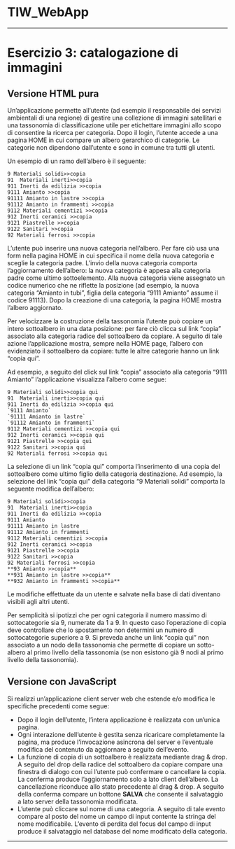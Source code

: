 # TIW_WebApp
---

# Esercizio 3: catalogazione di immagini

## Versione HTML pura

Un’applicazione permette all’utente (ad esempio il responsabile dei servizi ambientali di una regione) di gestire una collezione di immagini satellitari e una tassonomia di classificazione utile per etichettare immagini allo scopo di consentire la ricerca per categoria. Dopo il login, l’utente accede a una pagina HOME in cui compare un albero gerarchico di categorie. Le categorie non dipendono dall’utente e sono in comune tra tutti gli utenti. 

Un esempio di un ramo dell’albero è il seguente:

```
9 Materiali solidi>>copia 
91  Materiali inerti>>copia 
911 Inerti da edilizia >>copia 
9111 Amianto >>copia 
91111 Amianto in lastre >>copia 
91112 Amianto in frammenti >>copia 
9112 Materiali cementizi >>copia 
912 Inerti ceramici >>copia 
9121 Piastrelle >>copia 
9122 Sanitari >>copia 
92 Materiali ferrosi >>copia
```

L’utente può inserire una nuova categoria nell’albero. Per fare ciò usa una form nella pagina HOME in cui specifica il nome della nuova categoria e sceglie la categoria padre. L’invio della nuova categoria comporta l’aggiornamento dell’albero: la nuova categoria è appesa alla categoria padre come ultimo sottoelemento. Alla nuova categoria viene assegnato un codice numerico che ne riflette la posizione (ad esempio, la nuova categoria “Amianto in tubi”, figlia della categoria “9111 Amianto” assume il codice 91113). Dopo la creazione di una categoria, la pagina HOME mostra l’albero aggiornato.

Per velocizzare la costruzione della tassonomia l’utente può copiare un intero sottoalbero in una data posizione: per fare ciò clicca sul link “copia” associato alla categoria radice del sottoalbero da copiare. A seguito di tale azione l’applicazione mostra, sempre nella HOME page, l’albero con evidenziato il sottoalbero da copiare: tutte le altre categorie hanno un link “copia qui”.

Ad esempio, a seguito del click sul link “copia” associato alla categoria “9111 Amianto” l’applicazione visualizza l’albero come segue:

```
9 Materiali solidi>>copia qui 
91  Materiali inerti>>copia qui 
911 Inerti da edilizia >>copia qui 
`9111 Amianto`  
`91111 Amianto in lastre`  
`91112 Amianto in frammenti`  
9112 Materiali cementizi >>copia qui 
912 Inerti ceramici >>copia qui 
9121 Piastrelle >>copia qui 
9122 Sanitari >>copia qui 
92 Materiali ferrosi >>copia qui
```

La selezione di un link “copia qui” comporta l’inserimento di una copia del sottoalbero come ultimo figlio della categoria destinazione. Ad esempio, la selezione del link “copia qui” della categoria “9 Materiali solidi” comporta la seguente modifica dell’albero:

```
9 Materiali solidi>>copia 
91  Materiali inerti>>copia 
911 Inerti da edilizia >>copia 
9111 Amianto  
91111 Amianto in lastre  
91112 Amianto in frammenti  
9112 Materiali cementizi >>copia 
912 Inerti ceramici >>copia 
9121 Piastrelle >>copia 
9122 Sanitari >>copia 
92 Materiali ferrosi >>copia 
**93 Amianto >>copia**  
**931 Amianto in lastre >>copia**  
**932 Amianto in frammenti >>copia**  

```

Le modifiche effettuate da un utente e salvate nella base di dati diventano visibili agli altri utenti. 

Per semplicità si ipotizzi che per ogni categoria il numero massimo di sottocategorie sia 9, numerate da 1 a 9. In questo caso l’operazione di copia deve controllare che lo spostamento non determini un numero di sottocategorie superiore a 9. Si preveda anche un link “copia qui” non associato a un nodo della tassonomia che permette di copiare un sotto-albero al primo livello della tassonomia (se non esistono già 9 nodi al primo livello della tassonomia).

## Versione con JavaScript

Si realizzi un’applicazione client server web che estende e/o modifica le specifiche precedenti come segue:

- Dopo il login dell’utente, l’intera applicazione è realizzata con un’unica pagina.
- Ogni interazione dell’utente è gestita senza ricaricare completamente la pagina, ma produce l’invocazione asincrona del server e l’eventuale modifica del contenuto da aggiornare a seguito dell’evento.
- La funzione di copia di un sottoalbero è realizzata mediante drag & drop. A seguito del drop della radice del sottoalbero da copiare compare una finestra di dialogo con cui l’utente può confermare o cancellare la copia. La conferma produce l’aggiornamento solo a lato client dell’albero. La cancellazione riconduce allo stato precedente al drag & drop. A seguito della conferma compare un bottone **SALVA** che consente il salvataggio a lato server della tassonomia modificata.
- L’utente può cliccare sul nome di una categoria. A seguito di tale evento compare al posto del nome un campo di input contente la stringa del nome modificabile. L’evento di perdita del focus del campo di input produce il salvataggio nel database del nome modificato della categoria.

--- 

